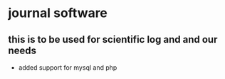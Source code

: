 #  journal software
## this is to be used for scientific log and and our needs
- added support for mysql and php 
